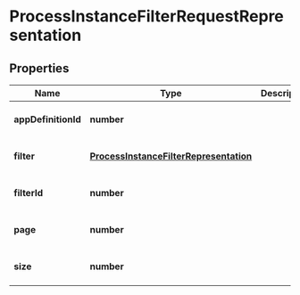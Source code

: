 # ProcessInstanceFilterRequestRepresentation

## Properties
Name | Type | Description | Notes
------------ | ------------- | ------------- | -------------
**appDefinitionId** | **number** |  | [optional] [default to null]
**filter** | [**ProcessInstanceFilterRepresentation**](ProcessInstanceFilterRepresentation.md) |  | [optional] [default to null]
**filterId** | **number** |  | [optional] [default to null]
**page** | **number** |  | [optional] [default to null]
**size** | **number** |  | [optional] [default to null]


